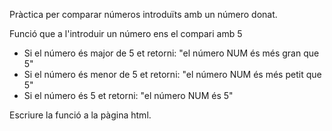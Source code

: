 Pràctica per comparar números introduïts amb un número donat.

Funció que a l'introduir un número ens el compari amb 5

- Si el número és major de 5 et retorni: "el número NUM és més gran que 5"
- Si el número és menor de 5 et retorni: "el número NUM és més petit que 5"
- Si el número és 5 et retorni: "el número NUM és 5"

Escriure la funció a la pàgina html.